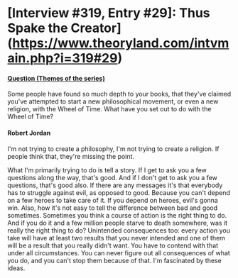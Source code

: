 # [Interview #319, Entry #29]: Thus Spake the Creator](https://www.theoryland.com/intvmain.php?i=319#29)

#### [Question (Themes of the series)](http://www.oocities.org/area51/stargate/8513/creator-themes.htm)

Some people have found so much depth to your books, that they've claimed you've attempted to start a new philosophical movement, or even a new religion, with the Wheel of Time. What have you set out to do with the Wheel of Time?

#### Robert Jordan

I'm not trying to create a philosophy, I'm not trying to create a religion. If people think that, they're missing the point.

What I'm primarily trying to do is tell a story. If I get to ask you a few questions along the way, that's good. And if I don't get to ask you a few questions, that's good also. If there are any messages it's that everybody has to struggle against evil, as opposed to good. Because you can't depend on a few heroes to take care of it. If you depend on heroes, evil's gonna win. Also, how it's not easy to tell the difference between bad and good sometimes. Sometimes you think a course of action is the right thing to do. And if you do it and a few million people starve to death somewhere, was it really the right thing to do? Unintended consequences too: every action you take will have at least two results that you never intended and one of them will be a result that you really didn't want. You have to contend with that under all circumstances. You can never figure out all consequences of what you do, and you can't stop them because of that. I'm fascinated by these ideas.

